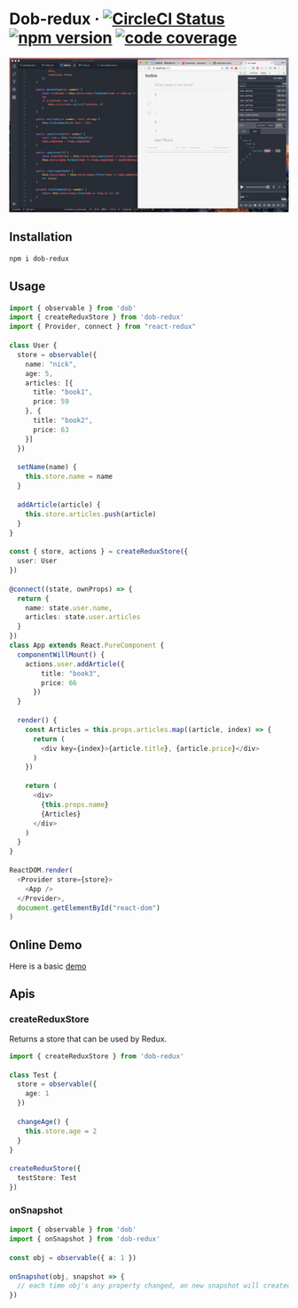 # Dob-redux &middot; [![CircleCI Status](https://img.shields.io/travis/dobjs/dob-redux/master.svg?style=flat)](https://travis-ci.org/dobjs/dob-redux) [![npm version](https://img.shields.io/npm/v/dob-redux.svg?style=flat)](https://www.npmjs.com/package/dob-redux) [![code coverage](https://img.shields.io/codecov/c/github/dobjs/dob-redux/master.svg)](https://codecov.io/github/dobjs/dob-redux)

![dob-react](./assets/dob-redux.png)

## Installation

```bash
npm i dob-redux
```

## Usage

```typescript
import { observable } from 'dob'
import { createReduxStore } from 'dob-redux'
import { Provider, connect } from "react-redux"

class User {
  store = observable({
    name: "nick",
    age: 5,
    articles: [{
      title: "book1",
      price: 59
    }, {
      title: "book2",
      price: 63
    }]
  })

  setName(name) {
    this.store.name = name
  }

  addArticle(article) {
    this.store.articles.push(article)
  }
}

const { store, actions } = createReduxStore({
  user: User
})

@connect((state, ownProps) => {
  return {
    name: state.user.name,
    articles: state.user.articles
  }
})
class App extends React.PureComponent {
  componentWillMount() {
    actions.user.addArticle({
      	title: "book3",
        price: 66
      })
  }

  render() {
    const Articles = this.props.articles.map((article, index) => {
      return (
        <div key={index}>{article.title}, {article.price}</div>
      )
    })

    return (
      <div>
        {this.props.name}
        {Articles}
      </div>
    )
  }
}

ReactDOM.render(
  <Provider store={store}>
    <App />
  </Provider>,
  document.getElementById("react-dom")
)
```

## Online Demo

Here is a basic [demo](https://jsfiddle.net/56saqqvw/9/)

## Apis

### createReduxStore

Returns a store that can be used by Redux.

```typescript
import { createReduxStore } from 'dob-redux'

class Test {
  store = observable({
    age: 1
  })

  changeAge() {
    this.store.age = 2
  }
}

createReduxStore({
  testStore: Test
})
```

### onSnapshot

```typescript
import { observable } from 'dob'
import { onSnapshot } from 'dob-redux'

const obj = observable({ a: 1 })

onSnapshot(obj, snapshot => {
  // each time obj's any property changed, an new snapshot will created here
})
```